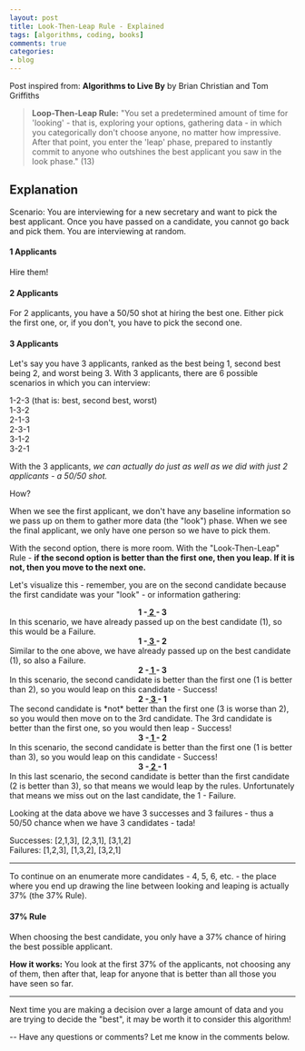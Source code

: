 ```yaml
---
layout: post
title: Look-Then-Leap Rule - Explained
tags: [algorithms, coding, books]
comments: true
categories:
- blog
---
```


Post inspired from: **Algorithms to Live By** by Brian Christian and Tom Griffiths

> **Loop-Then-Leap Rule:** "You set a predetermined amount of time for 'looking' - that is, exploring your options, gathering data - in which you categorically don't choose anyone, no matter how impressive. After that point, you enter the 'leap' phase, prepared to instantly commit to anyone who outshines the best applicant you saw in the look phase." (13)

## Explanation

Scenario: You are interviewing for a new secretary and want to pick the best applicant. Once you have passed on a candidate, you cannot go back and pick them. You are interviewing at random.

#### 1 Applicants

Hire them!

#### 2 Applicants

For 2 applicants, you have a 50/50 shot at hiring the best one. Either pick the first one, or, if you don't, you have to pick the second one.

#### 3 Applicants

Let's say you have 3 applicants, ranked as the best being 1, second best being 2, and worst being 3. With 3 applicants, there are 6 possible scenarios in which you can interview:

1-2-3 (that is: best, second best, worst)<br />
1-3-2<br />
2-1-3<br />
2-3-1<br />
3-1-2<br />
3-2-1<br />

With the 3 applicants, *we can actually do just as well as we did with just 2 applicants - a 50/50 shot.*

How?

When we see the first applicant, we don't have any baseline information so we pass up on them to gather more data (the "look") phase. When we see the final applicant, we only have one person so we have to pick them.

With the second option, there is more room. With the "Look-Then-Leap" Rule - **if the second option is better than the first one, then you leap. If it is not, then you move to the next one.**

Let's visualize this - remember, you are on the second candidate because the first candidate was your "look" - or information gathering:

<div style="text-align:center;"><strong>1 -<u> 2 </u>- 3</strong></div>
In this scenario, we have already passed up on the best candidate (1), so this would be a Failure.
<br />
<div style="text-align:center;"><strong>1 -<u> 3 </u>- 2</strong></div>
Similar to the one above, we have already passed up on the best candidate (1), so also a Failure.
<br />
<div style="text-align:center;"><strong>2 -<u> 1 </u>- 3</strong></div>
In this scenario, the second candidate is better than the first one (1 is better than 2), so you would leap on this candidate - Success!
<br />
<div style="text-align:center;"><strong>2 -<u> 3 </u>- 1</strong></div>
The second candidate is *not* better than the first one (3 is worse than 2), so you would then move on to the 3rd candidate. The 3rd candidate is better than the first one, so you would then leap - Success!
<br />
<div style="text-align:center;"><strong>3 -<u> 1 </u>- 2</strong></div>
In this scenario, the second candidate is better than the first one (1 is better than 3), so you would leap on this candidate - Success!
<br />
<div style="text-align:center;"><strong>3 -<u> 2 </u>- 1</strong></div>
In this last scenario, the second candidate is better than the first candidate (2 is better than 3), so that means we would leap by the rules. Unfortunately that means we miss out on the last candidate, the 1 - Failure.

Looking at the data above we have 3 successes and 3 failures - thus a 50/50 chance when we have 3 candidates - tada!

Successes: [2,1,3], [2,3,1], [3,1,2]<br>
Failures: [1,2,3], [1,3,2], [3,2,1]

---
To continue on an enumerate more candidates - 4, 5, 6, etc. - the place where you end up drawing the line between looking and leaping is actually 37% (the 37% Rule).

#### 37% Rule
When choosing the best candidate, you only have a 37% chance of hiring the best possible applicant.

**How it works:** You look at the first 37% of the applicants, not choosing any of them, then after that, leap for anyone that is better than all those you have seen so far.

---
Next time you are making a decision over a large amount of data and you are trying to decide the "best", it may be worth it to consider this algorithm!

--
Have any questions or comments? Let me know in the comments below.
